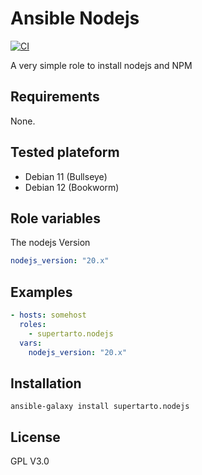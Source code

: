 # Ansible Nodejs
[![CI](https://github.com/supertarto/ansible-nodejs/workflows/ci.yml/badge.svg?event=push)](https://github.com/supertarto/ansible-nodejs/actions?query=workflow%3ACI)

A very simple role to install nodejs and NPM

## Requirements
None.

## Tested plateform
* Debian 11 (Bullseye)
* Debian 12 (Bookworm)

## Role variables
The nodejs Version
```yml
nodejs_version: "20.x"
```

## Examples
```yml
- hosts: somehost
  roles:
    - supertarto.nodejs
  vars:
    nodejs_version: "20.x"
```

## Installation
```
ansible-galaxy install supertarto.nodejs
```
## License
GPL V3.0
